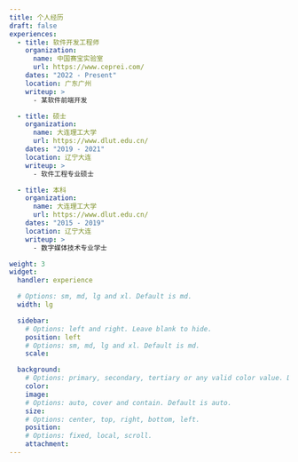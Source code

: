```yaml
---
title: 个人经历
draft: false
experiences:
  - title: 软件开发工程师
    organization:
      name: 中国赛宝实验室
      url: https://www.ceprei.com/
    dates: "2022 - Present"
    location: 广东广州
    writeup: >
      - 某软件前端开发

  - title: 硕士
    organization:
      name: 大连理工大学
      url: https://www.dlut.edu.cn/
    dates: "2019 - 2021"
    location: 辽宁大连
    writeup: >
      - 软件工程专业硕士

  - title: 本科
    organization:
      name: 大连理工大学
      url: https://www.dlut.edu.cn/
    dates: "2015 - 2019"
    location: 辽宁大连
    writeup: >
      - 数字媒体技术专业学士

weight: 3
widget:
  handler: experience

  # Options: sm, md, lg and xl. Default is md.
  width: lg

  sidebar:
    # Options: left and right. Leave blank to hide.
    position: left
    # Options: sm, md, lg and xl. Default is md.
    scale:

  background:
    # Options: primary, secondary, tertiary or any valid color value. Default is primary.
    color:
    image:
    # Options: auto, cover and contain. Default is auto.
    size:
    # Options: center, top, right, bottom, left.
    position:
    # Options: fixed, local, scroll.
    attachment:
---
```


